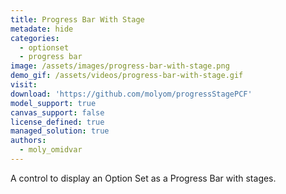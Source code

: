 ```yaml
---
title: Progress Bar With Stage
metadate: hide
categories:
  - optionset
  - progress bar
image: /assets/images/progress-bar-with-stage.png
demo_gif: /assets/videos/progress-bar-with-stage.gif
visit:
download: 'https://github.com/molyom/progressStagePCF'
model_support: true
canvas_support: false
license_defined: true
managed_solution: true
authors:
  - moly_omidvar
---
```

A control to display an Option Set as a Progress Bar with stages.
